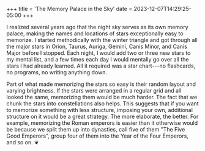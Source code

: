 +++
title = 'The Memory Palace in the Sky'
date = 2023-12-07T14:29:25-05:00
+++

I realized several years ago that the night sky serves as its own memory palace, making the names and locations of stars exceptionally easy to memorize. I started methodically with the winter triangle and got through all the major stars in Orion, Taurus, Auriga, Gemini, Canis Minor, and Canis Major before I stopped. Each night, I would add two or three new stars to my mental list, and a few times each day I would mentally go over all the stars I had already learned. All it required was a star chart---no flashcards, no programs, no writing anything down.

Part of what made memorizing the stars so easy is their random layout and varying brightness. If the stars were arranged in a regular grid and all looked the same, memorizing them would be much harder. The fact that we chunk the stars into constellations also helps. This suggests that if you want to memorize something with less structure, imposing your own, additional structure on it would be a great strategy. The more elaborate, the better. For example, memorizing the Roman emperors is easier than it otherwise would be because we split them up into dynasties, call five of them "The Five Good Emperors", group four of them into the Year of the Four Emperors, and so on. &#x2766;
